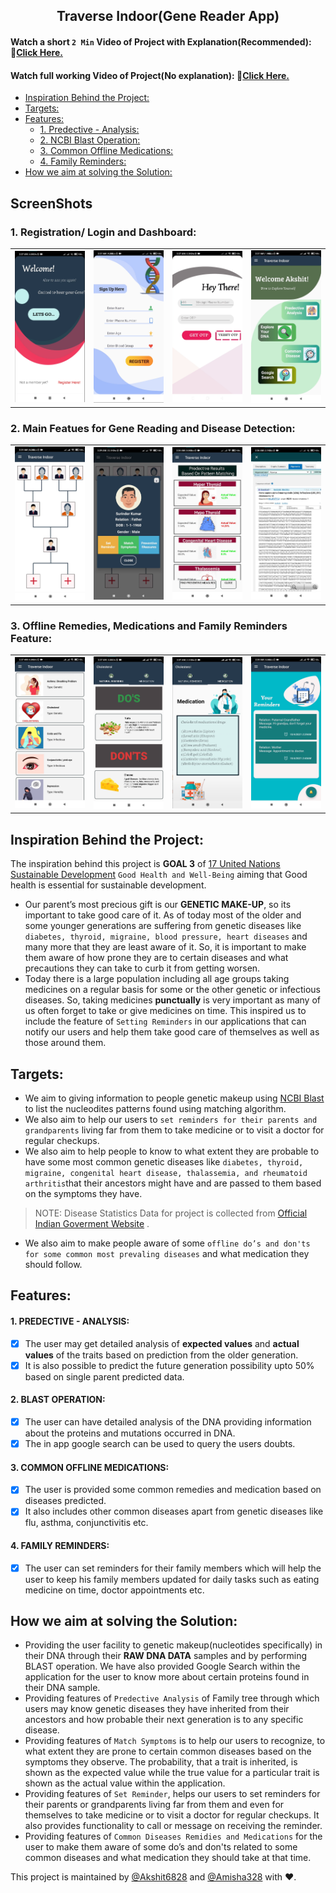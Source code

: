 <h2 align ="center"> Traverse Indoor(Gene Reader App)</h2>

#### Watch a short `2 Min` Video of Project with Explanation(Recommended): 🔗<a href="https://youtu.be/grEA2S86fxA" target="_blank">Click Here.</a>
#### Watch full working Video of Project(No explanation): 🔗<a href="https://youtu.be/-OCHKP7xxXE" target="_blank">Click Here.</a>

- [Inspiration Behind the Project:](#inspiration-behind-the-project)
- [Targets:](#targets)
- [Features:](#features)
    - [1. Predective - Analysis:](#1-predective---analysis)
    - [2. NCBI Blast Operation:](#2-blast-operation)
    - [3. Common Offline Medications:](#3-common-offline-medications)
    - [4. Family Reminders:](#4-family-reminders)
- [How we aim at solving the Solution:](#how-we-aim-at-solving-the-solution)


<h2>ScreenShots</h2>

### 1. Registration/ Login and Dashboard:

<table>
        <tr> 
        <td><img src = "screenshots/opening_screen.png"  width="180"></td>
        <td><img src = "screenshots/register_user.png" width="180"></td>
        <td><img src = "screenshots/login_screen.png" width="180"></td>
        <td><img src = "screenshots/dashboard.png" width="180"></td>
        </tr>
</table>

### 2. Main Featues for Gene Reading and Disease Detection:

<table>
        <tr> 
        <td><img src = "screenshots/family_tree.png"  width="180"></td>
        <td><img src = "screenshots/user_profile.png"  width="180"></td>
        <td><img src = "screenshots/results_matching_symptoms.png" width="180"></td>
        <td><img src = "screenshots/ncbi_result.png" width="180"></td>
        </tr>
</table>

### 3. Offline Remedies, Medications  and Family Reminders Feature:


<table>
        <tr> 
        <td><img src = "screenshots/offline_diseases.png"  width="180"></td>
        <td><img src = "screenshots/remedies_1.png" width="180"></td>
        <td><img src = "screenshots/medications.png" width="180"></td>
        <td><img src = "screenshots/reminders.png" width="180"></td>
        </tr>
</table>


## Inspiration Behind the Project:
The inspiration behind this project is  **GOAL 3**  of [17 United Nations Sustainable Development][17 UN Goals]   `Good Health and Well-Being` aiming that Good health is essential for sustainable development.   
 
* Our parent’s most precious gift is our **GENETIC MAKE-UP**, so its important to take good care of it. As of today most of the older and some younger generations are suffering from genetic diseases like `diabetes, thyroid, migraine, blood pressure, heart diseases` and many more that they are least aware of it. So, it is important to make them aware of how prone they are to certain diseases and what precautions they can take to curb it from getting worsen.
* Today there is a large population including all age groups taking medicines on a regular basis for some or the other genetic or infectious diseases. So, taking medicines **punctually** is very important as many of us often forget to take or give medicines on time. This inspired us to include the feature of `Setting Reminders` in our applications that can notify our users and help them take good care of themselves as well as those around them.


## Targets:
* We aim to giving information to people genetic makeup using [NCBI Blast][NCBI Blast] to list the nucleodites patterns found using matching algorithm.
* We also aim to help our users to `set reminders for their parents and grandparents` living far from them to take medicine or to visit a doctor for regular checkups.
* We also aim to help people to know to what extent they are probable to have some most common genetic diseases like `diabetes, thyroid, migraine, congenital heart disease, thalassemia, and rheumatoid arthritis`that their ancestors might have and are passed to them based on the symptoms they have. 
> NOTE: Disease Statistics Data for project is collected from [Official Indian Goverment Website][GOV DATA] .

* We also aim to make people aware of some `offline do’s and don'ts for some common most prevaling diseases` and what medication they should follow.


## Features:

#### 1. PREDECTIVE - ANALYSIS:
- [x]  The user may get detailed analysis of **expected values** and **actual values** of the traits based on prediction from the older generation.
- [x]  It is also possible to predict the future generation possibility upto 50% based on single parent predicted data.
#### 2. BLAST OPERATION:
- [x] The user can have detailed analysis of the DNA providing information about the proteins and mutations occurred in DNA.
- [x] The in app google search can be used to query the users doubts.
#### 3. COMMON OFFLINE MEDICATIONS:
- [x] The user is provided some common remedies and medication based on diseases predicted. 
- [x] It also includes other common diseases apart from genetic diseases like flu, asthma, conjunctivitis etc.
#### 4. FAMILY REMINDERS:
- [x] The user can set reminders for their family members which will help the user to keep his family members updated for daily tasks such as eating medicine on time, doctor appointments etc.


## How we aim at solving the Solution:
* Providing the user facility to genetic makeup(nucleotides specifically) in their DNA through their **RAW DNA DATA** samples and by performing BLAST operation. We have also provided Google Search within the application for the user to know more about certain proteins found in their DNA sample.
* Providing features of `Predective Analysis` of Family tree through which users may know genetic diseases they have inherited from their ancestors and how probable their next generation is to any specific disease.
* Providing features of `Match Symptoms` is to help our users to recognize, to what extent they are prone to certain common diseases based on the symptoms they observe. The probability, that a trait is inherited, is shown as the expected value while the true value for a particular trait is shown as the actual value within the application.
* Providing features of `Set Reminder`, helps our users to set reminders for their parents or grandparents living far from them and even for themselves to take medicine or to visit a doctor for regular checkups. It also provides functionality to call or message on receiving the reminder.
* Providing features of `Common Diseases Remidies and Medications` for the user to make them aware of some do’s and don'ts related to some common diseases and what medication they should take at that time.

This project is maintained by [@Akshit6828][Maintained1] and [@Amisha328][Maintained2] with ❤️.

[17 UN Goals]:https://sdgs.un.org/goals
[NCBI Blast]:https://www.ncbi.nlm.nih.gov/
[GOV DATA]:https://data.gov.in/
[Youtube_Video]: https://youtu.be/grEA2S86fxA
[Youtube_Video2]: https://youtu.be/-OCHKP7xxXE
[Maintained1]:https://github.com/Akshit6828
[Maintained2]:https://github.com/Amisha328
